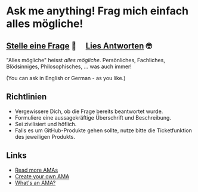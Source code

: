 # Ask me anything! Frag mich einfach alles mögliche!

## [Stelle eine Frage](https://github.com/IOIO72/ama/issues/new/choose) 🤔 &nbsp;&nbsp;&nbsp; [Lies Antworten](https://github.com/IOIO72/ama/issues?utf8=%E2%9C%93&q=is%3Aissue%20is%3Aclosed%20sort%3Aupdated-desc%20-label%3Ahidden) 🤓

"Alles mögliche" heisst *alles mögliche*. Persönliches, Fachliches, Blödsinniges, Philosophisches, ... was auch immer!

(You can ask in English or German - as you like.)

## Richtlinien

- Vergewissere Dich, ob die Frage bereits beantwortet wurde.
- Formuliere eine aussagekräftige Überschrift und Beschreibung.
- Sei zivilisiert und höflich.
- Falls es um GitHub-Produkte gehen sollte, nutze bitte die Ticketfunktion des jeweiligen Produkts.

## Links

- [Read more AMAs](https://github.com/sindresorhus/amas)
- [Create your own AMA](https://github.com/sindresorhus/amas/blob/master/create-ama.md)
- [What's an AMA?](https://en.wikipedia.org/wiki//r/IAmA)
